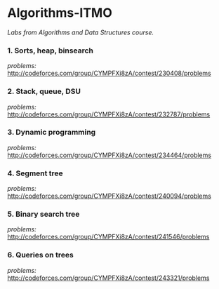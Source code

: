 # Algorithms-ITMO
*Labs from Algorithms and Data Structures course.*

### 1. Sorts, heap, binsearch
*problems:* http://codeforces.com/group/CYMPFXi8zA/contest/230408/problems
### 2. Stack, queue, DSU
*problems:* http://codeforces.com/group/CYMPFXi8zA/contest/232787/problems
### 3. Dynamic programming
*problems:* http://codeforces.com/group/CYMPFXi8zA/contest/234464/problems
### 4. Segment tree
*problems:* http://codeforces.com/group/CYMPFXi8zA/contest/240094/problems
### 5. Binary search tree
*problems:* http://codeforces.com/group/CYMPFXi8zA/contest/241546/problems
### 6. Queries on trees
*problems:* http://codeforces.com/group/CYMPFXi8zA/contest/243321/problems
